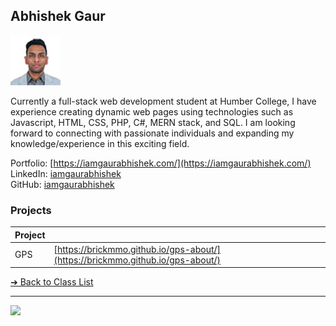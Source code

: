 <style>@import url("//readme.codeadam.ca/readme.css");</style>

## Abhishek Gaur

![Abhishek Gaur](../images/iamgaurabhishek.jpg)

Currently a full-stack web development student at Humber College, I have experience creating dynamic web pages using technologies such as Javascript, HTML, CSS, PHP, C#, MERN stack, and SQL. I am looking forward to connecting with passionate individuals and expanding my knowledge/experience in this exciting field.

Portfolio: [https://iamgaurabhishek.com/](https://iamgaurabhishek.com/)  
LinkedIn: [iamgaurabhishek](https://www.linkedin.com/in/abhishek-gaur-316a88252/)  
GitHub: [iamgaurabhishek](https://github.com/iamgaurabhishek)  

### Projects

| Project | |
| - | - |
| GPS | [https://brickmmo.github.io/gps-about/](https://brickmmo.github.io/gps-about/) |


[&#10132; Back to Class List](/)

---

<a href="https://brickmmo.com">
<img src="https://brickmmo.com/images/brickmmo-logo-horizontal.jpg" width="100">
</a>
